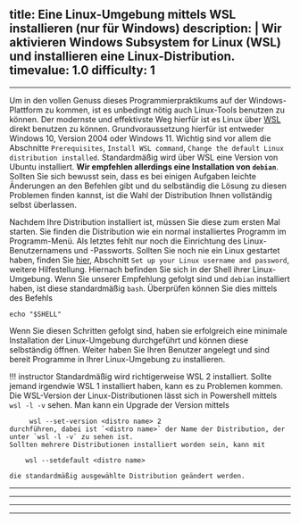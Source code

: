 title: Eine Linux-Umgebung mittels WSL installieren (nur für Windows)
description: |
  Wir aktivieren Windows Subsystem for Linux (WSL) und
  installieren eine Linux-Distribution.
timevalue: 1.0
difficulty: 1
---
---
Um in den vollen Genuss dieses Programmierpraktikums auf der Windows-Plattform zu kommen, ist es unbedingt nötig auch Linux-Tools benutzen zu können.
Der modernste und effektivste Weg hierfür ist es Linux über [WSL](https://learn.microsoft.com/en-us/windows/wsl/install) direkt benutzen zu können.
Grundvoraussetzung hierfür ist entweder Windows 10, Version 2004 oder Windows 11.
Wichtig sind vor allem die Abschnitte `Prerequisites`, `Install WSL command`, `Change the default Linux distribution installed`.
Standardmäßig wird über WSL eine Version von Ubuntu installiert. **Wir empfehlen allerdings eine Installation von `debian`**.
Sollten Sie sich bewusst sein, dass es bei einigen Aufgaben leichte Änderungen an den Befehlen gibt und du selbständig die Lösung zu diesen Problemen finden kannst, ist die Wahl der Distribution Ihnen vollständig selbst überlassen.

Nachdem Ihre Distribution installiert ist, müssen Sie diese zum ersten Mal starten. Sie finden die Distribution wie ein normal installiertes Programm im Programm-Menü.
Als letztes fehlt nur noch die Einrichtung des Linux-Benutzernamens und -Passworts. Sollten Sie noch nie ein Linux gestartet haben, finden Sie [hier](https://learn.microsoft.com/en-us/windows/wsl/setup/environment#set-up-your-linux-username-and-password), Abschnitt `Set up your Linux username and password`, weitere Hilfestellung.
Hiernach befinden Sie sich in der Shell ihrer Linux-Umgebung. Wenn Sie unserer Empfehlung gefolgt sind und `debian` installiert haben, ist diese standardmäßig `bash`. Überprüfen können Sie dies mittels des Befehls 
  
    echo "$SHELL"

Wenn Sie diesen Schritten gefolgt sind, haben sie erfolgreich eine minimale Installation der Linux-Umgebung durchgeführt und können diese selbständig öffnen. Weiter haben Sie Ihren Benutzer angelegt und sind bereit Programme in Ihrer Linux-Umgebung zu installieren.

!!! instructor
    Standardmäßig wird richtigerweise WSL 2 installiert.
    Sollte jemand irgendwie WSL 1 installiert haben, kann es zu Problemen kommen.
    Die WSL-Version der Linux-Distributionen lässt sich in Powershell mittels `wsl -l -v` sehen.
    Man kann ein Upgrade der Version mittels 

         wsl --set-version <distro name> 2 
    durchführen, dabei ist `<distro name>` der Name der Distribution, der unter `wsl -l -v` zu sehen ist.
    Sollten mehrere Distributionen installiert worden sein, kann mit 

        wsl --setdefault <distro name>

    die standardmäßig ausgewählte Distribution geändert werden.
---
---
---
---
